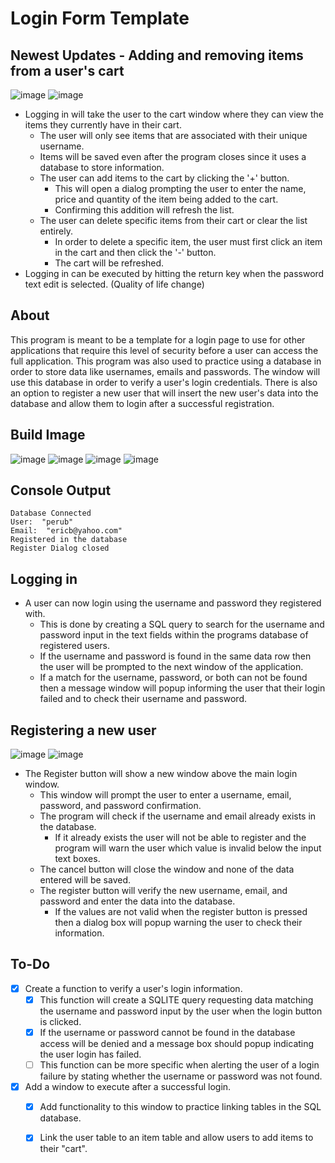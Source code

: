 # Login Form Template

## Newest Updates - Adding and removing items from a user's cart
![image](https://github.com/JusDooEt/Login-App/assets/152052216/fcdddab4-811b-4e76-bf92-1d987d75a3a8)
![image](https://github.com/JusDooEt/Login-App/assets/152052216/604de97f-9886-40d9-9c14-ff69c79920e6)

- Logging in will take the user to the cart window where they can view the items they currently have in their cart.
  - The user will only see items that are associated with their unique username.  
  - Items will be saved even after the program closes since it uses a database to store information.
  - The user can add items to the cart by clicking the '+' button.
    - This will open a dialog prompting the user to enter the name, price and quantity of the item being added to the cart.
    - Confirming this addition will refresh the list.
  - The user can delete specific items from their cart or clear the list entirely.
    - In order to delete a specific item, the user must first click an item in the cart and then click the '-' button.
    - The cart will be refreshed.
- Logging in can be executed by hitting the return key when the password text edit is selected. (Quality of life change)
## About
This program is meant to be a template for a login page to use for other applications that require this level of security before a user can access the full application. This program was also used to practice using a database in order to store data like usernames, emails and passwords. The window will use this database in order to verify a user's login credentials. There is also an option to register a new user that will insert the new user's data into the database and allow them to login after a successful registration.


## Build Image
![image](https://github.com/JusDooEt/Login-App/assets/152052216/4c94a5a3-f79f-4bc2-b9f7-1ddb15478000)
![image](https://github.com/JusDooEt/Login-App/assets/152052216/78e34496-cae9-4ca9-b974-4bce9bb0c3ea)
![image](https://github.com/JusDooEt/Login-App/assets/152052216/b2160c0d-d64d-4e0d-9da8-735368c265e7)
![image](https://github.com/JusDooEt/Login-App/assets/152052216/5fab2f13-ee6d-402d-9782-f580f39ce06b)


## Console Output
```
Database Connected
User:  "perub"
Email:  "ericb@yahoo.com"
Registered in the database
Register Dialog closed
```
## Logging in
- A user can now login using the username and password they registered with.
  - This is done by creating a SQL query to search for the username and password input in the text fields within the programs database of registered users.
  - If the username and password is found in the same data row then the user will be prompted to the next window of the application.
  - If a match for the username, password, or both can not be found then a message window will popup informing the user that their login failed and to check their username and password.
 
  
## Registering a new user
![image](https://github.com/JusDooEt/Login-App/assets/152052216/74513334-8b0f-4ca3-bc3c-eb36fcd00776)
![image](https://github.com/JusDooEt/Login-App/assets/152052216/223956c6-c82c-4773-bdaf-7d2927fcdd2f)

- The Register button will show a new window above the main login window.
  - This window will prompt the user to enter a username, email, password, and password confirmation.
  - The program will check if the username and email already exists in the database.
    - If it already exists the user will not be able to register and the program will warn the user which value is invalid below the input text boxes.
  - The cancel button will close the window and none of the data entered will be saved.
  - The register button will verify the new username, email, and password and enter the data into the database.
    - If the values are not valid when the register button is pressed then a dialog box will popup warning the user to check their information. 



## To-Do
- [x] Create a function to verify a user's login information.
  - [x] This function will create a SQLITE query requesting data matching the username and password input by the user when the login button is clicked.
  - [x] If the username or password cannot be found in the database access will be denied and a message box should popup indicating the user login has failed.
  - [ ] This function can be more specific when alerting the user of a login failure by stating whether the username or password was not found.
- [x] Add a window to execute after a successful login.
  - [x] Add functionality to this window to practice linking tables in the SQL database.
  - [x] Link the user table to an item table and allow users to add items to their "cart".





